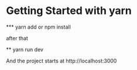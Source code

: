 # Getting Started with yarn

*** yarn add or npm install

after that

** yarn run dev

And the project starts at http://localhost:3000
